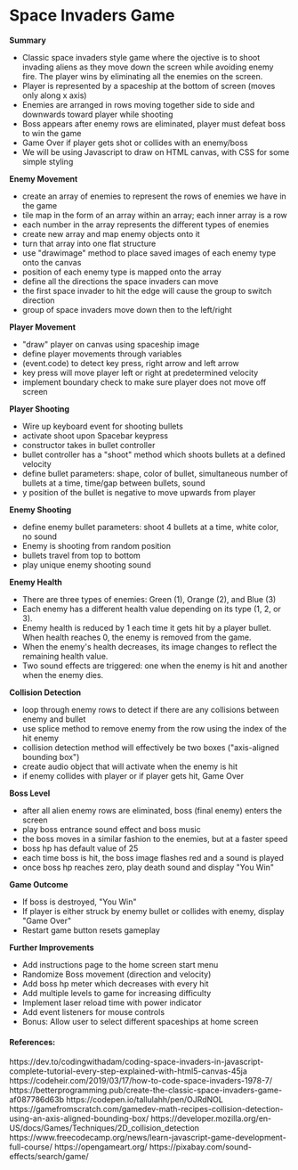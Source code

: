 # Space Invaders Game

**Summary**
- Classic space invaders style game where the ojective is to shoot invading aliens as they move down the screen while avoiding enemy fire. The player wins by eliminating all the enemies on the screen. 
- Player is represented by a spaceship at the bottom of screen (moves only along x axis)
- Enemies are arranged in rows moving together side to side and downwards toward player while shooting
- Boss appears after enemy rows are eliminated, player must defeat boss to win the game
- Game Over if player gets shot or collides with an enemy/boss 
- We will be using Javascript to draw on HTML canvas, with CSS for some simple styling

**Enemy Movement**
- create an array of enemies to represent the rows of enemies we have in the game
- tile map in the form of an array within an array; each inner array is a row 
- each number in the array represents the different types of enemies 
- create new array and map enemy objects onto it
- turn that array into one flat structure
- use "drawimage" method to place saved images of each enemy type onto the canvas
- position of each enemy type is mapped onto the array
- define all the directions the space invaders can move
- the first space invader to hit the edge will cause the group to switch direction
- group of space invaders move down then to the left/right

**Player Movement**
- "draw" player on canvas using spaceship image
- define player movements through variables
- (event.code) to detect key press, right arrow and left arrow
- key press will move player left or right at predetermined velocity
- implement boundary check to make sure player does not move off screen

**Player Shooting** 
- Wire up keyboard event for shooting bullets
- activate shoot upon Spacebar keypress
- constructor takes in bullet controller
- bullet controller has a "shoot" method which shoots bullets at a defined velocity
- define bullet parameters: shape, color of bullet, simultaneous number of bullets at a time, 
 time/gap between bullets,  sound
- y position of the bullet is negative to move upwards from player

**Enemy Shooting**
- define enemy bullet parameters: shoot 4 bullets at a time, white color, no sound
- Enemy is shooting from random position
- bullets travel from top to bottom
- play unique enemy shooting sound

**Enemy Health**
- There are three types of enemies: Green (1), Orange (2), and Blue (3)
- Each enemy has a different health value depending on its type (1, 2, or 3).
- Enemy health is reduced by 1 each time it gets hit by a player bullet. When health reaches 0, the enemy is removed from the game.
- When the enemy's health decreases, its image changes to reflect the remaining health value.
- Two sound effects are triggered: one when the enemy is hit and another when the enemy dies.

**Collision Detection**
- loop through enemy rows to detect if there are any collisions between enemy and bullet
- use splice method to remove enemy from the row using the index of the hit enemy
- collision detection method will effectively be two boxes ("axis-aligned bounding box")
- create audio object that will activate when the enemy is hit
- if enemy collides with player or if player gets hit, Game Over

**Boss Level**
- after all alien enemy rows are eliminated, boss (final enemy) enters the screen
- play boss entrance sound effect and boss music
- the boss moves in a similar fashion to the enemies, but at a faster speed
- boss hp has default value of 25
- each time boss is hit, the boss image flashes red and a sound is played
- once boss hp reaches zero, play death sound and display "You Win"

**Game Outcome**
- If boss is destroyed, "You Win"
- If player is either struck by enemy bullet or collides with enemy, display "Game Over"
- Restart game button resets gameplay

**Further Improvements**
- Add instructions page to the home screen start menu
- Randomize Boss movement (direction and velocity)
- Add boss hp meter which decreases with every hit
- Add multiple levels to game for increasing difficulty 
- Implement laser reload time with power indicator
- Add event listeners for mouse controls
- Bonus: Allow user to select different spaceships at home screen

<h4>References:</h4>
https://dev.to/codingwithadam/coding-space-invaders-in-javascript-complete-tutorial-every-step-explained-with-html5-canvas-45ja
https://codeheir.com/2019/03/17/how-to-code-space-invaders-1978-7/
https://betterprogramming.pub/create-the-classic-space-invaders-game-af087786d63b
https://codepen.io/tallulahh/pen/OJRdNOL
https://gamefromscratch.com/gamedev-math-recipes-collision-detection-using-an-axis-aligned-bounding-box/
https://developer.mozilla.org/en-US/docs/Games/Techniques/2D_collision_detection
https://www.freecodecamp.org/news/learn-javascript-game-development-full-course/
https://opengameart.org/
https://pixabay.com/sound-effects/search/game/
